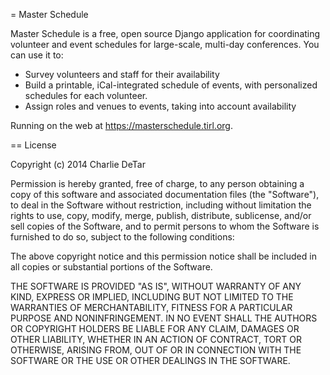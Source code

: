 = Master Schedule

Master Schedule is a free, open source Django application for coordinating
volunteer and event schedules for large-scale, multi-day conferences. You can
use it to:

 - Survey volunteers and staff for their availability
 - Build a printable, iCal-integrated schedule of events, with personalized
   schedules for each volunteer.
 - Assign roles and venues to events, taking into account availability

Running on the web at https://masterschedule.tirl.org.

== License

Copyright (c) 2014 Charlie DeTar

Permission is hereby granted, free of charge, to any person obtaining a copy of this software and associated documentation files (the "Software"), to deal in the Software without restriction, including without limitation the rights to use, copy, modify, merge, publish, distribute, sublicense, and/or sell copies of the Software, and to permit persons to whom the Software is furnished to do so, subject to the following conditions:

The above copyright notice and this permission notice shall be included in all copies or substantial portions of the Software.

THE SOFTWARE IS PROVIDED "AS IS", WITHOUT WARRANTY OF ANY KIND, EXPRESS OR IMPLIED, INCLUDING BUT NOT LIMITED TO THE WARRANTIES OF MERCHANTABILITY, FITNESS FOR A PARTICULAR PURPOSE AND NONINFRINGEMENT. IN NO EVENT SHALL THE AUTHORS OR COPYRIGHT HOLDERS BE LIABLE FOR ANY CLAIM, DAMAGES OR OTHER LIABILITY, WHETHER IN AN ACTION OF CONTRACT, TORT OR OTHERWISE, ARISING FROM, OUT OF OR IN CONNECTION WITH THE SOFTWARE OR THE USE OR OTHER DEALINGS IN THE SOFTWARE.
